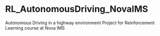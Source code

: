 # RL_AutonomousDriving_NovaIMS
Autonomous Driving in a highway environment Project for Reinforcement Learning course at Nova IMS
